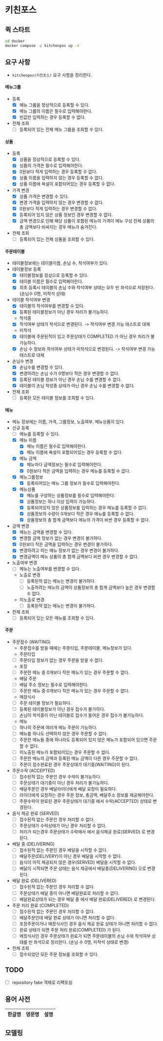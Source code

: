 # 키친포스

## 퀵 스타트

```sh
cd docker
docker compose -p kitchenpos up -d
```

## 요구 사항

- ```kitchenpos(키친포스)``` 요구 사항을 정리한다.

#### 메뉴그룹

- 등록
    - [X] 메뉴 그룹을 정상적으로 등록할 수 있다.
    - [X] 메뉴 그룹의 이름은 필수로 입력해야한다.
    - [X] 빈값만 입력하는 경우 등록할 수 없다.
- 전체 조회
    - [ ] 등록되어 있는 전체 메뉴 그룹을 조회할 수 있다.

#### 상품

- 등록
    - [X] 상품을 정상적으로 등록할 수 있다.
    - [X] 싱픔의 가격은 필수로 입력해야한다.
    - [X] 0원보다 적게 입력하는 경우 등록할 수 없다.
    - [X] 상품 이름을 입력하지 않는 경우 등록할 수 없다.
    - [X] 상품 이름에 욕설이 포함되어있는 경우 등록할 수 없다.
- 가격 변경
    - [X] 상품 가격은 변경할 수 있다.
    - [X] 변경 가격을 입력하지 않는 경우 변경할 수 없다.
    - [X] 0원보다 적게 입력하는 경우 변경할 수 없다.
    - [X] 등록되어 있지 않은 상품 정보인 경우 변경할 수 없다.
    - [X] 금액 변경으로 인해 해당 상품이 포함된 메뉴의 가격이 메뉴 구성 전체 상품의 총 금액보다 비싸지는 경우 메뉴가 숨겨진다.
- 전체 조회
    - [ ] 등록되어 있는 전체 상품을 조회할 수 있다.

#### 주문테이블

- 테이블정보에는 테이블이름, 손님 수, 착석여부가 있다.
- 테이블정보 등록
    - [X] 테이블정보를 정상으로 등록할 수 있다.
    - [X] 테이블 이름은 필수로 입력해야한다.
    - [X] 최초 등록시 테이블의 손님 수와 착석여부 상태는 모두 빈 좌석으로 저장된다. (손님수 0명, 미착석 상태)
- 테이블 착석여부 변경
    - [X] 테이블의 착석여부를 변경할 수 있다.
    - [X] 등록된 테이블정보가 아닌 경우 처리가 불가능하다.
    - 착석중
    - [X] 착석여부 상태가 착석으로 변경된다. -> 착석여부 변경 가능 테스트로 대체
    - 미착석
    - [X] 테이블에 주문된적이 있고 주문상태가 COMPLETED 가 아닌 경우 처리가 불가능하다.
    - [X] 손님 수 정보와 착석여부 상태가 미착석으로 변경된다. -> 착석여부 변경 가능 테스트로 대체
- 손님수 변경
    - [X] 손님수를 변경할 수 있다.
    - [X] 변경하려는 손님 수가 0명보다 적은 경우 변경할 수 없다.
    - [X] 등록된 테이블 정보가 아닌 경우 손님 수를 변경할 수 없다.
    - [X] 테이블이 손님 착성중 상태가 아닌 경우 손님 수를 변경할 수 없다.
- 전체 조회
    - [ ] 등록된 모든 테이블 정보를 조회할 수 있다.

#### 메뉴

- 메뉴 정보에는 이름, 가격, 그룹정보, 노출여부, 메뉴상품이 있다.
- 신규 등록
    - [ ] 메뉴를 등록할 수 있다.
    - [X] 메뉴 이름
        - [X] 메뉴 이름은 필수로 입력해야한다.
        - [X] 메뉴 이름에 욕설이 포함되어있는 경우 등록할 수 없다.
    - [X] 메뉴 금액
        - [X] 메뉴마다 금액정보는 필수로 입력해야한다.
        - [X] 0원보다 적은 금액을 입력하는 경우 메뉴를 등록할 수 없다.
    - [X] 메뉴그룹정보
        - [X] 등록되어있는 메뉴 그룹 정보가 필수로 입력해야한다.
    - [X] 메뉴상품
        - [X] 메뉴를 구성하는 상품정보를 필수로 입력해야한다.
        - [X] 상품정보는 하나 이상 입력이 가능하다.
        - [X] 등록되어있지 않은 상품정보를 입력하는 경우 메뉴를 등록할 수 없다.
        - [X] 상품정보의 수량이 0개보다 작은 경우 메뉴를 등록할 수 없다.
        - [X] 상품정보의 총 합계 금액보다 메뉴의 가격이 비싼 경우 등록할 수 없다.
- 금액 변경
    - [X] 메뉴는 금액을 변경할 수 있다.
    - [X] 변경할 금액 정보가 없는 경우 변경이 불가하다.
    - [X] 0원보다 작은 금액을 입력하는 경우 변경이 불가하다.
    - [X] 변경하려고 하는 메뉴 정보가 없는 경우 변경이 불가하다.
    - [X] 변경금액이 메뉴 상품의 총 합계 금액보다 비싼 경우 변경할 수 없다.
- 노출여부 변경
    - [ ] 메뉴는 노출여부를 변경할 수 있다.
    - 노출로 변경
        - [ ] 등록된적 없는 메뉴는 변경이 불가하다.
        - [ ] 노출하려는 메뉴의 금액이 상품정보의 총 합계 금액보다 높은 경우 변경할 수 없다.
    - 미노출로 변경
        - [ ] 등록된적 없는 메뉴는 변경이 불가하다.
- 전체 조회
    - [ ] 등록되어 있는 모든 메뉴를 조회할 수 있다.

#### 주문

- 주문접수 (WAITING)
    - 주문접수를 받을 때에는 주문타입, 주문테이블, 메뉴정보가 있다.
    - 주문타입
    - [ ] 주문타입 정보가 없는 경우 주문을 받을 수 없다.
    - 포장
    - [ ] 주문한 메뉴 중 0개보다 작은 메뉴가 있는 경우 주문할 수 없다.
    - 배달 주문
    - [ ] 배달 주소 정보는 필수로 입력해야한다.
    - [ ] 주문한 메뉴 중 0개보다 작은 메뉴가 있는 경우 주문할 수 없다.
    - 매장식사
    - [ ] 주문 테이블 정보가 필요하다.
    - [ ] 등록된 테이블정보가 아닌 경우 접수가 불가하다.
    - [ ] 손님이 착석중이 아닌 테이블로 접수가 들어온 경우 접수가 불가능하다.
    - 메뉴
    - [ ] 하나의 주문에 여러개 메뉴 주문이 가능하다.
    - [ ] 메뉴를 하나도 선택하지 않은 경우 주문할 수 없다.
    - [ ] 주문한 메뉴들 중에 하나라도 등록되어 있지 않은 메뉴가 포함되어 있으면 주문할 수 없다.
    - [ ] 미노출된 메뉴가 포함되어있는 경우 주문할 수 없다.
    - [ ] 주문한 메뉴의 금액과 등록된 메뉴 금액이 다른 경우 주문할 수 없다.
    - [ ] 주문이 접수완료된 경우 주문상태가 대기중(WAITING)이 된다.
- 주문수락 (ACCEPTED)
    - [ ] 접수된적 없는 주문인 경우 수락이 불가능하다.
    - [ ] 주문상태가 대기중이 아닌 경우 처리가 불가능하다.
    - [ ] 배달주문인 경우 배달라이더에게 배달 요청이 필요하다.
    - [ ] 라이더에게 요청하는 경우 주문 정보, 총금액, 배달주소 정보를 제공해야한다.
    - [ ] 주문수락이 완료된 경우 주문상태가 대기중 에서 수락(ACCEPTED) 상태로 변경된다.
- 음식 제공 완료 (SERVED)
    - [ ] 접수된적 없는 주문인 경우 처리할 수 없다.
    - [ ] 주문상태가 수락상태가 아닌 경우 처리할 수 없다.
    - [ ] 처리가 되는경우 주문상태가 수락에서 에서 음식제공 완료(SERVED) 로 변경된다.
- 배달 중 (DELIVERING)
    - [ ] 접수된적 없는 주문인 경우 배달을 시작할 수 없다.
    - [ ] 배달주문(DELIVERY)이 아닌 경우 배달을 시작할 수 없다.
    - [ ] 음식이 아직 제공되지 않은 경우(SERVED) 배달을 시작할 수 없다.
    - [ ] 배달이 시작되면 주문 상태는 음식 제공에서 배달중(DELIVERING) 으로 변경된다.
- 배달 완료 (DELIVERED)
    - [ ] 접수된적 없는 주문인 경우 처리할 수 없다.
    - [ ] 주문상태가 배달 중이 아니면 배달완료로 처리할 수 없다.
    - [ ] 배달완료상태가 되는 경우 배달 중 에서 배달 완료(DELIVERED) 로 변경된다.
- 주문 처리 완료 (COMPLETED)
    - [ ] 접수된적 없는 주문인 경우 처리할 수 없다.
    - [ ] 배달주문인데 배달 완료 상태가 아니면 처리할 수 없다.
    - [ ] 포장주문이거나 매장식사인 경우 음식 제공 완료 상태가 아니면 처리할 수 없다.
    - [ ] 완료 상태가 되면 주문 처리 완료(COMPLETED) 가 된다.
    - [ ] 메징식사인 경우 주문상태가 완료가 되면 주문테이블의 손님 수와 착석여부 상태를 빈 좌석으로 정리한다. (손님 수 0명, 미착석 상태로 변경)
- 전체 조회
    - [ ] 접수되었던 모든 주문 정보를 조회할 수 있다.

## TODO 
- [ ] repository fake 객체로 리팩토링


## 용어 사전

| 한글명 | 영문명 | 설명 |
|-----|-----|----|

## 모델링

